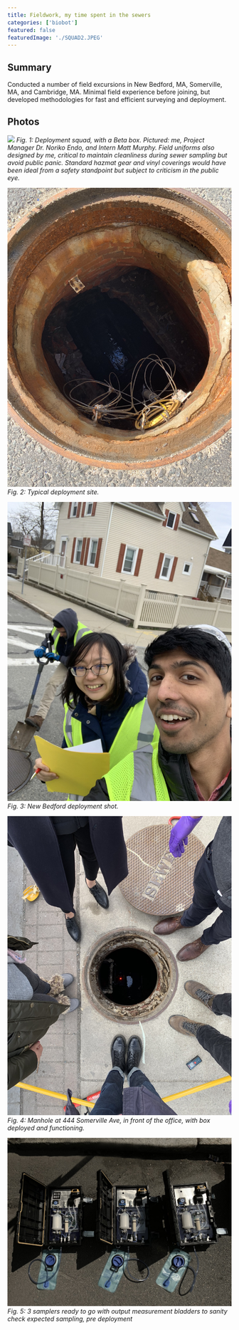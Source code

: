 ```yaml
---
title: Fieldwork, my time spent in the sewers
categories: ['biobot']
featured: false
featuredImage: './SQUAD2.JPEG'
---
```


## Summary

Conducted a number of field excursions in New Bedford, MA, Somerville, MA, and Cambridge, MA. Minimal field experience before joining, but developed methodologies for fast and efficient surveying and deployment.

## Photos
![](SQUAD2.JPEG)
*Fig. 1: Deployment squad, with a Beta box. Pictured: me, Project Manager Dr. Noriko Endo, and Intern Matt Murphy. Field uniforms also designed by me, critical to maintain cleanliness during sewer sampling but avoid public panic. Standard hazmat gear and vinyl coverings would have been ideal from a safety standpoint but subject to criticism in the public eye.*

![](IMG_2939.JPEG)
*Fig. 2: Typical deployment site.*

![](IMG_2264.JPEG)
*Fig. 3: New Bedford deployment shot.*

![](IMG_2092.JPEG)
*Fig. 4: Manhole at 444 Somerville Ave, in front of the office, with box deployed and functioning.*

![](IMG_3012C.JPEG)
*Fig. 5: 3 samplers ready to go with output measurement bladders to sanity check expected sampling, pre deployment*
